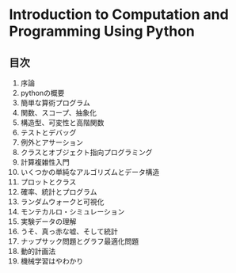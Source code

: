 
Introduction to Computation and Programming Using Python
========================================================


目次
---
1. 序論
1. pythonの概要
1. 簡単な算術プログラム
1. 関数、スコープ、抽象化
1. 構造型、可変性と高階関数
1. テストとデバッグ
1. 例外とアサーション
1. クラスとオブジェクト指向プログラミング
1. 計算複雑性入門
1. いくつかの単純なアルゴリズムとデータ構造
1. プロットとクラス
1. 確率、統計とプログラム
1. ランダムウォークと可視化
1. モンテカルロ・シミュレーション
1. 実験データの理解
1. うそ、真っ赤な嘘、そして統計
1. ナップサック問題とグラフ最適化問題
1. 動的計画法
1. 機械学習はやわかり

